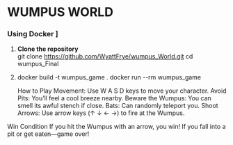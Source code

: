 # WUMPUS WORLD

### **Using Docker** ]
1. **Clone the repository**  
   git clone https://github.com/WyattFrye/wumpus_World.git
   cd wumpus_Final
   
3. docker build -t wumpus_game .
   docker run --rm wumpus_game

   How to Play
Movement: Use W A S D keys to move your character.
Avoid Pits: You’ll feel a cool breeze nearby.
Beware the Wumpus: You can smell its awful stench if close.
Bats: Can randomly teleport you.
Shoot Arrows: Use arrow keys (↑ ↓ ← →) to fire at the Wumpus.

 Win Condition
If you hit the Wumpus with an arrow, you win!
If you fall into a pit or get eaten—game over!
